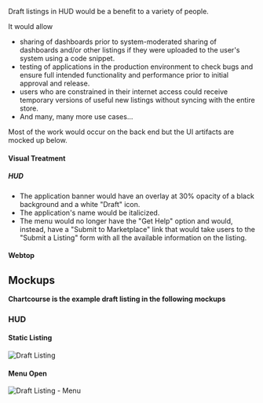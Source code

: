 Draft listings in HUD would be a benefit to a variety of people.

It would allow
* sharing of dashboards prior to system-moderated sharing of dashboards and/or other listings if they were uploaded to the user's system using a code snippet.
* testing of applications in the production environment to check bugs and ensure full intended functionality and performance prior to initial approval and release.
* users who are constrained in their internet access could receive temporary versions of useful new listings without syncing with the entire store.
* And many, many more use cases...

Most of the work would occur on the back end but the UI artifacts are mocked up below.

#### Visual Treatment
##### HUD
* The application banner would have an overlay at 30% opacity of a black background and a white "Draft" icon.
* The application's name would be italicized.
* The menu would no longer have the "Get Help" option and would, instead, have a "Submit to Marketplace" link that would take users to the "Submit a Listing" form with all the available information on the listing.

#### Webtop

## Mockups
**Chartcourse is the example draft listing in the following mockups**

### HUD
#### Static Listing
![Draft Listing](https://raw.githubusercontent.com/ozone-development/ozp-documentation/master/mockups/hud/HUD_Bookmarks_Draft_00Static.png)

#### Menu Open
![Draft Listing - Menu](https://raw.githubusercontent.com/ozone-development/ozp-documentation/master/mockups/hud/HUD_Bookmarks_Draft_01Menu.png)